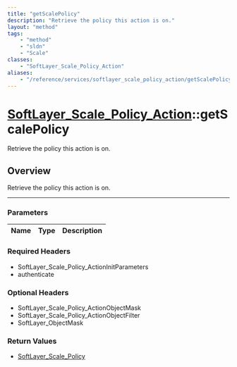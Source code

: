 ```yaml
---
title: "getScalePolicy"
description: "Retrieve the policy this action is on."
layout: "method"
tags:
    - "method"
    - "sldn"
    - "Scale"
classes:
    - "SoftLayer_Scale_Policy_Action"
aliases:
    - "/reference/services/softlayer_scale_policy_action/getScalePolicy"
---
```

# [SoftLayer_Scale_Policy_Action](/reference/services/SoftLayer_Scale_Policy_Action)::getScalePolicy


Retrieve the policy this action is on.


## Overview 
Retrieve the policy this action is on.

-----

### Parameters 
|Name | Type | Description |
| --- | --- | --- |


### Required Headers
* SoftLayer_Scale_Policy_ActionInitParameters
* authenticate


### Optional Headers
* SoftLayer_Scale_Policy_ActionObjectMask
* SoftLayer_Scale_Policy_ActionObjectFilter
* SoftLayer_ObjectMask

### Return Values
* <a href='/reference/datatypes/SoftLayer_Scale_Policy'>SoftLayer_Scale_Policy </a>




